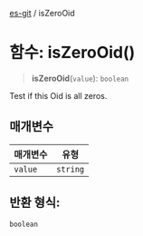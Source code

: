 [es-git](../globals.md) / isZeroOid

# 함수: isZeroOid()

> **isZeroOid**(`value`): `boolean`

Test if this Oid is all zeros.

## 매개변수

| 매개변수 | 유형 |
| ------ | ------ |
| `value` | `string` |

## 반환 형식:

`boolean`
